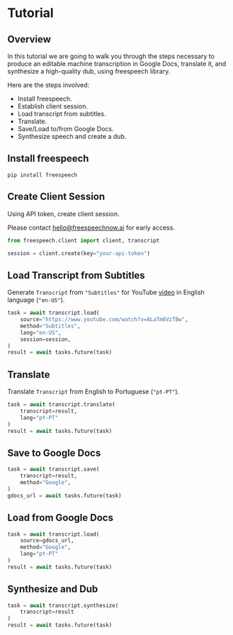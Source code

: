 # Tutorial

## Overview

In this tutorial we are going to walk you through the steps necessary to produce an editable
machine transcription in Google Docs, translate it, and synthesize a high-quality dub, using freespeech library.

Here are the steps involved:

* Install freespeech.
* Establish client session.
* Load transcript from subtitles.
* Translate.
* Save/Load to/from Google Docs.
* Synthesize speech and create a dub.

## Install freespeech

```shell
pip install freespeech
```

## Create Client Session

Using API token, create client session.

Please contact <hello@freespeechnow.ai> for early access.

```python
from freespeech.client import client, transcript

session = client.create(key="your-api-token")
```

## Load Transcript from Subtitles

Generate `Transcript` from `"Subtitles"` for YouTube [video](https://www.youtube.com/watch?v=ALaTm6VzTBw) in
English language (`"en-US"`).

```python
task = await transcript.load(
    source="https://www.youtube.com/watch?v=ALaTm6VzTBw",
    method="Subtitles",
    lang="en-US",
    session=session,
)
result = await tasks.future(task)
```

## Translate

Translate `Transcript` from English to Portuguese (`"pt-PT"`).

```python
task = await transcript.translate(
    transcript=result,
    lang="pt-PT"
)
result = await tasks.future(task)
```

## Save to Google Docs

```python
task = await transcript.save(
    transcript=result,
    method="Google",
)
gdocs_url = await tasks.future(task)
```

## Load from Google Docs

```python
task = await transcript.load(
    source=gdocs_url,
    method="Google",
    lang="pt-PT"
)
result = await tasks.future(task)
```

## Synthesize and Dub

```python
task = await transcript.synthesize(
    transcript=result
)
result = await tasks.future(task)
```